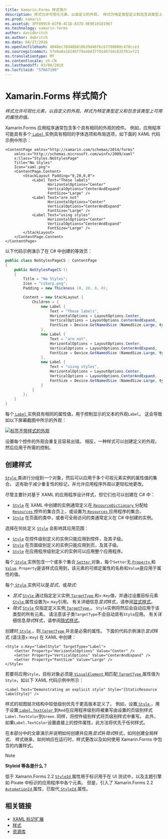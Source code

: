 ```yaml
---
title: Xamarin.Forms 样式简介
description: 样式允许可视化元素，以自定义的外观。 样式为特定类型定义和包含该类型上可用的属性的值。
ms.prod: xamarin
ms.assetid: 3FF899C0-6CFB-4C1D-837D-9E9E10181967
ms.technology: xamarin-forms
author: davidbritch
ms.author: dabritch
ms.date: 04/27/2016
ms.openlocfilehash: 4048ec78d48b810b39d46fbcb7708860c478cce3
ms.sourcegitcommit: 57e8a0a10246ff9a4bd37f01d67ddc635f81e723
ms.translationtype: MT
ms.contentlocale: zh-CN
ms.lasthandoff: 03/08/2019
ms.locfileid: "57667199"
---
```

# <a name="introduction-to-xamarinforms-styles"></a>Xamarin.Forms 样式简介

_样式允许可视化元素，以自定义的外观。样式为特定类型定义和包含该类型上可用的属性的值。_

Xamarin.Forms 应用程序通常包含多个具有相同的外观的控件。 例如，应用程序可能具有多个[ `Label` ](xref:Xamarin.Forms.Label)实例具有相同的字体选项和布局选项，如下面的 XAML 代码示例中所示：

```xaml
<ContentPage xmlns="http://xamarin.com/schemas/2014/forms"
    xmlns:x="http://schemas.microsoft.com/winfx/2009/xaml"
    x:Class="Styles.NoStylesPage"
    Title="No Styles"
    Icon="xaml.png">
    <ContentPage.Content>
        <StackLayout Padding="0,20,0,0">
            <Label Text="These labels"
                   HorizontalOptions="Center"
                   VerticalOptions="CenterAndExpand"
                   FontSize="Large" />
            <Label Text="are not"
                   HorizontalOptions="Center"
                   VerticalOptions="CenterAndExpand"
                   FontSize="Large" />
            <Label Text="using styles"
                   HorizontalOptions="Center"
                   VerticalOptions="CenterAndExpand"
                   FontSize="Large" />
        </StackLayout>
    </ContentPage.Content>
</ContentPage>
```

以下代码示例演示了在 C# 中创建的等效页：

```csharp
public class NoStylesPageCS : ContentPage
{
    public NoStylesPageCS ()
    {
        Title = "No Styles";
        Icon = "csharp.png";
        Padding = new Thickness (0, 20, 0, 0);

        Content = new StackLayout {
            Children = {
                new Label {
                    Text = "These labels",
                    HorizontalOptions = LayoutOptions.Center,
                    VerticalOptions = LayoutOptions.CenterAndExpand,
                    FontSize = Device.GetNamedSize (NamedSize.Large, typeof(Label))
                },
                new Label {
                    Text = "are not",
                    HorizontalOptions = LayoutOptions.Center,
                    VerticalOptions = LayoutOptions.CenterAndExpand,
                    FontSize = Device.GetNamedSize (NamedSize.Large, typeof(Label))
                },
                new Label {
                    Text = "using styles",
                    HorizontalOptions = LayoutOptions.Center,
                    VerticalOptions = LayoutOptions.CenterAndExpand,
                    FontSize = Device.GetNamedSize (NamedSize.Large, typeof(Label))
                }
            }
        };
    }
}
```

每个[ `Label` ](xref:Xamarin.Forms.Label)实例具有相同的属性值，用于控制显示的文本的外观`Label`。 这会导致如以下屏幕截图中所示的外观：

[![](introduction-images/no-styles.png "标签不带样式的外观")](introduction-images/no-styles-large.png#lightbox "标签不带样式的外观")

设置每个控件的外观会重复且容易出错。 相反，一种样式可以创建定义的外观，然后应用于所需的控制。

## <a name="create-a-style"></a>创建样式

[ `Style` ](xref:Xamarin.Forms.Style)类进行分组到一个对象，然后可以应用于多个可视元素实例的属性值的集合。 这有助于减少重复性的标记，并允许应用程序外观以更轻松地更改。

尽管主要针对基于 XAML 的应用程序设计样式，但它们也可以创建在 C# 中：

- [`Style`](xref:Xamarin.Forms.Style) 在 XAML 中创建的实例通常定义在[ `ResourceDictionary` ](xref:Xamarin.Forms.ResourceDictionary)分配给[ `Resources` ](xref:Xamarin.Forms.VisualElement.Resources)控件的集合页上，或设置为[ `Resources` ](xref:Xamarin.Forms.Application.Resources)应用程序的集合。
- [`Style`](xref:Xamarin.Forms.Style) 在页面的类中，或者可全局访问的类通常定义在 C# 中创建的实例。

选择在何处定义 [`Style`](xref:Xamarin.Forms.Style) 会影响其应用范围：

- [`Style`](xref:Xamarin.Forms.Style) 在控件级别定义的实例只能应用到控件，及其子级。
- [`Style`](xref:Xamarin.Forms.Style) 在页面级别定义的实例只能应用到页，及其子级。
- [`Style`](xref:Xamarin.Forms.Style) 在应用程序级别定义的实例可以应用整个应用程序。

每个[ `Style` ](xref:Xamarin.Forms.Style)实例包含一个或多个集合[ `Setter` ](xref:Xamarin.Forms.Setter)对象，每个`Setter`无[ `Property` ](xref:Xamarin.Forms.Setter.Property)和[`Value`](xref:Xamarin.Forms.Setter.Value). `Property`是该样式应用到，该元素的可绑定属性的名称和`Value`是应用于属性的值。

每个[ `Style` ](xref:Xamarin.Forms.Style)实例可以是*显式*，或*隐式*:

- *显式* [ `Style` ](xref:Xamarin.Forms.Style)通过指定定义实例[ `TargetType` ](xref:Xamarin.Forms.Style.TargetType)和`x:Key`值，并通过设置目标元素[`Style` ](xref:Xamarin.Forms.VisualElement.Style)属性设置为`x:Key`引用。 有关详细信息*显式*样式，请参阅[显式样式](~/xamarin-forms/user-interface/styles/explicit.md)。
- *隐式* [ `Style` ](xref:Xamarin.Forms.Style)仅指定定义实例[ `TargetType` ](xref:Xamarin.Forms.Style.TargetType)。 `Style`实例将然后会自动应用于该类型的所有元素。 请注意该子类`TargetType`不会自动具有`Style`应用。 有关详细信息*隐式*样式，请参阅[隐式样式](~/xamarin-forms/user-interface/styles/implicit.md)。

创建时[ `Style` ](xref:Xamarin.Forms.Style)，则[ `TargetType` ](xref:Xamarin.Forms.Style.TargetType)并总是必需的属性。 下面的代码示例演示*显式*样式 (请注意`x:Key`) 在 XAML 中创建：

```xaml
<Style x:Key="labelStyle" TargetType="Label">
    <Setter Property="HorizontalOptions" Value="Center" />
    <Setter Property="VerticalOptions" Value="CenterAndExpand" />
    <Setter Property="FontSize" Value="Large" />
</Style>
```

若要将应用`Style`，目标对象必须是[ `VisualElement` ](xref:Xamarin.Forms.VisualElement)相匹配[ `TargetType` ](xref:Xamarin.Forms.Style.TargetType)属性值为`Style`，如以下 XAML 代码示例中所示：

```xaml
<Label Text="Demonstrating an explicit style" Style="{StaticResource labelStyle}" />
```

样式的视图层次结构中较低级别优先于更高版本定义了。 例如，设置[ `Style` ](xref:Xamarin.Forms.Style) ，用于设置[ `Label.TextColor` ](xref:Xamarin.Forms.Label.TextColor)到`Red`在应用程序级别将被重写由设置的页级别样式`Label.TextColor`到`Green`. 同样，将控件级别样式将页级别样式中重写。 此外，如果`Label.TextColor`设置直接上的控件属性，此方法将优先于任何样式。

在本部分中的文章演示并说明如何创建并应用*显式*并*隐式*样式，如何创建全局样式、 样式继承，如何响应在运行时，样式更改以及如何使用 Xamarin.Forms 中包含的内置样式。

> [!NOTE]
> **Styleid 等各是什么？**
>
> 低于 Xamarin.Forms 2.2 [ `StyleId` ](xref:Xamarin.Forms.Element.StyleId)属性用于标识用于在 UI 测试中，以及主题引擎如 Pixate 中标识的应用程序中各个元素。 但是，引入了 Xamarin.Forms 2.2 [ `AutomationId` ](xref:Xamarin.Forms.Element.AutomationId)属性，已取代[ `StyleId` ](xref:Xamarin.Forms.Element.StyleId)属性。

## <a name="related-links"></a>相关链接

- [XAML 标记扩展](~/xamarin-forms/xaml/xaml-basics/xaml-markup-extensions.md)
- [样式](xref:Xamarin.Forms.Style)
- [资源库](xref:Xamarin.Forms.Setter)
